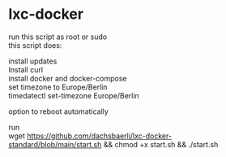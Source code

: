 # lxc-docker

run this script as root or sudo  
this script does:  
  
install updates  
Install curl  
install docker and docker-compose  
set timezone to Europe/Berlin  
timedatectl set-timezone Europe/Berlin  
  
option to reboot automatically  

run  
wget https://github.com/dachsbaerli/lxc-docker-standard/blob/main/start.sh && chmod +x start.sh && ./start.sh  
